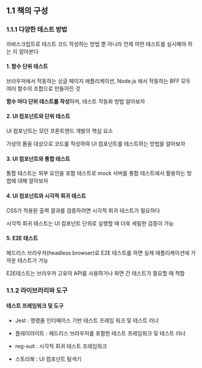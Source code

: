 ## 1.1 책의 구성

### 1.1.1 다양한 테스트 방법

자바스크립트로 테스트 코드 작성하는 방법 뿐 아니라 언제 어떤 테스트를 실시해야 하는 지 알아본다

#### 1. 함수 단위 테스트

브라우저에서 작동하는 싱글 페이지 애플리케이션, Node.js 에서 작동하는 BFF 모두 여러 함수의 조합으로 만들어진 것

**함수 마다 단위 테스트를 작성**하며, 테스트 작동화 방법 알아보자

#### 2. UI 컴포넌트와 단위 테스트

UI 컴포넌트는 모던 프론트엔드 개발의 핵심 요소

가상의 폼을 대상으로 코드를 작성하여 UI 컴포넌트를 테스트하는 방법을 알아보자

#### 3. UI 컴포넌트와 통합 테스트

통합 테스트는 외부 요인을 포함 테스트로 mock 서버를 통합 테스트에서 활용하는 방법에 대해 알아보자

#### 4. UI 컴포넌트와 시각적 회귀 테스트

CSS가 적용된 출력 결과를 검증하려면 시각적 회귀 테스트가 필요하다

시각적 회귀 테스트는 UI 컴포넌트 단위로 실행할 때 더욱 세밀한 검증이 가능

#### 5. E2E 테스트

헤드리스 브라우저(headless browser)로 E2E 테스트를 하면 실제 애플리케이션에 가까운 테스트가 가능

E2E테스트는 브라우저 고유의 API를 사용하거나 화면 간 테스트가 필요할 때 적합

### 1.1.2 라이브러리와 도구

#### 테스트 프레임워크 및 도구

- Jest : 명령줄 인터페이스 기반 테스트 프레임 워크 및 테스트 러너

- 플레이라이트 : 헤드리스 브라우저를 포함한 테스트 프레임워크 및 테스트 러너

- reg-suit : 시각적 회귀 테스트 프레임워크

- 스토리북 : UI 컴포넌트 탐색기
